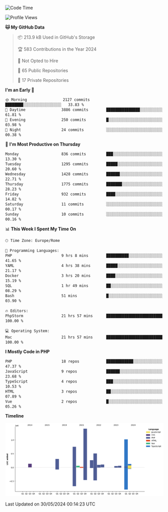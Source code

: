 <!--START_SECTION:waka-->
![Code Time](http://img.shields.io/badge/Code%20Time-5%2C082%20hrs%2011%20mins-blue)

![Profile Views](http://img.shields.io/badge/Profile%20Views-0-blue)

**🐱 My GitHub Data** 

> 📦 213.9 kB Used in GitHub's Storage 
 > 
> 🏆 583 Contributions in the Year 2024
 > 
> 🚫 Not Opted to Hire
 > 
> 📜 65 Public Repositories 
 > 
> 🔑 17 Private Repositories 
 > 
**I'm an Early 🐤** 

```text
🌞 Morning                2127 commits        ████████░░░░░░░░░░░░░░░░░   33.83 % 
🌆 Daytime                3886 commits        ███████████████░░░░░░░░░░   61.81 % 
🌃 Evening                250 commits         █░░░░░░░░░░░░░░░░░░░░░░░░   03.98 % 
🌙 Night                  24 commits          ░░░░░░░░░░░░░░░░░░░░░░░░░   00.38 % 
```
📅 **I'm Most Productive on Thursday** 

```text
Monday                   836 commits         ███░░░░░░░░░░░░░░░░░░░░░░   13.30 % 
Tuesday                  1295 commits        █████░░░░░░░░░░░░░░░░░░░░   20.60 % 
Wednesday                1428 commits        ██████░░░░░░░░░░░░░░░░░░░   22.71 % 
Thursday                 1775 commits        ███████░░░░░░░░░░░░░░░░░░   28.23 % 
Friday                   932 commits         ████░░░░░░░░░░░░░░░░░░░░░   14.82 % 
Saturday                 11 commits          ░░░░░░░░░░░░░░░░░░░░░░░░░   00.17 % 
Sunday                   10 commits          ░░░░░░░░░░░░░░░░░░░░░░░░░   00.16 % 
```


📊 **This Week I Spent My Time On** 

```text
🕑︎ Time Zone: Europe/Rome

💬 Programming Languages: 
PHP                      9 hrs 8 mins        ██████████░░░░░░░░░░░░░░░   41.65 % 
YAML                     4 hrs 38 mins       █████░░░░░░░░░░░░░░░░░░░░   21.17 % 
Docker                   3 hrs 20 mins       ████░░░░░░░░░░░░░░░░░░░░░   15.19 % 
SQL                      1 hr 49 mins        ██░░░░░░░░░░░░░░░░░░░░░░░   08.29 % 
Bash                     51 mins             █░░░░░░░░░░░░░░░░░░░░░░░░   03.90 % 

🔥 Editors: 
PhpStorm                 21 hrs 57 mins      █████████████████████████   100.00 % 

💻 Operating System: 
Mac                      21 hrs 57 mins      █████████████████████████   100.00 % 
```

**I Mostly Code in PHP** 

```text
PHP                      18 repos            ████████████░░░░░░░░░░░░░   47.37 % 
JavaScript               9 repos             ██████░░░░░░░░░░░░░░░░░░░   23.68 % 
TypeScript               4 repos             ███░░░░░░░░░░░░░░░░░░░░░░   10.53 % 
HTML                     3 repos             ██░░░░░░░░░░░░░░░░░░░░░░░   07.89 % 
Vue                      2 repos             █░░░░░░░░░░░░░░░░░░░░░░░░   05.26 % 
```



**Timeline**

![Lines of Code chart](https://raw.githubusercontent.com/frnwtr/frnwtr/main/assets/bar_graph.png)


 Last Updated on 30/05/2024 00:14:23 UTC
<!--END_SECTION:waka-->